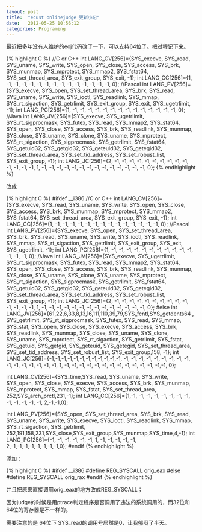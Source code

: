 ```yaml
---
layout: post
title:  "ecust onlinejudge 更新小记"
date:   2012-05-25 10:56:12
categories: Programing
---
```

最近把多年没有人维护的eoj代码改了一下，可以支持64位了。把过程记下来。

{% highlight C %}
//C or C++
int LANG_CV[256]={SYS_execve, SYS_read, SYS_uname, SYS_write, SYS_open, SYS_close, SYS_access, SYS_brk, SYS_munmap, SYS_mprotect, SYS_mmap2, SYS_fstat64, SYS_set_thread_area, SYS_exit_group, SYS_exit, -1};
int LANG_CC[256]={1,          -1,       -1,        -1,        -1,       -1,        -1,         -1,      -1,         -1,           -1,        -1,          -1,                  -1,             -1,       0};
//Pascal
int LANG_PV[256]={SYS_execve, SYS_open, SYS_set_thread_area, SYS_brk, SYS_read, SYS_uname, SYS_write, SYS_ioctl, SYS_readlink, SYS_mmap, SYS_rt_sigaction, SYS_getrlimit, SYS_exit_group, SYS_exit, SYS_ugetrlimit, -1};
int LANG_PC[256]={1,          -1,       -1,                  -1,      -1,       -1,        -1,        -1,        -1,           -1,       -1,               -1,            -1,             -1,       -1,             0};
//Java
int LANG_JV[256]={SYS_execve, SYS_ugetrlimit, SYS_rt_sigprocmask, SYS_futex, SYS_read, SYS_mmap2, SYS_stat64, SYS_open, SYS_close, SYS_access, SYS_brk, SYS_readlink, SYS_munmap, SYS_close, SYS_uname, SYS_clone, SYS_uname, SYS_mprotect, SYS_rt_sigaction, SYS_sigprocmask, SYS_getrlimit, SYS_fstat64, SYS_getuid32, SYS_getgid32, SYS_geteuid32, SYS_getegid32, SYS_set_thread_area, SYS_set_tid_address, SYS_set_robust_list, SYS_exit_group, -1};
int LANG_JC[256]={2,          -1,            -1,                 -1,        -1,        -1,        -1,         -1,       -1,        -1,         -1,      -1,           -1,         -1,        -1,        1,         -1,        -1,           -1,               -1,              -1,            -1,          -1,           -1,           -1,            -1,            -1,                  -1,                  -1,                  -1,              0};
{% endhighlight %}

改成

{% highlight C %}
#ifdef __i386
//C or C++
int LANG_CV[256]={SYS_execve, SYS_read, SYS_uname, SYS_write, SYS_open, SYS_close, SYS_access, SYS_brk, SYS_munmap, SYS_mprotect, SYS_mmap2, SYS_fstat64, SYS_set_thread_area, SYS_exit_group, SYS_exit, -1};
int LANG_CC[256]={1,          -1,       -1,        -1,        -1,       -1,        -1,         -1,      -1,         -1,           -1,        -1,          -1,                  -1,             -1,       0};
//Pascal
int LANG_PV[256]={SYS_execve, SYS_open, SYS_set_thread_area, SYS_brk, SYS_read, SYS_uname, SYS_write, SYS_ioctl, SYS_readlink, SYS_mmap, SYS_rt_sigaction, SYS_getrlimit, SYS_exit_group, SYS_exit, SYS_ugetrlimit, -1};
int LANG_PC[256]={1,          -1,       -1,                  -1,      -1,       -1,        -1,        -1,        -1,           -1,       -1,               -1,            -1,             -1,       -1,             0};
//Java
int LANG_JV[256]={SYS_execve, SYS_ugetrlimit, SYS_rt_sigprocmask, SYS_futex, SYS_read, SYS_mmap2, SYS_stat64, SYS_open, SYS_close, SYS_access, SYS_brk, SYS_readlink, SYS_munmap, SYS_close, SYS_uname, SYS_clone, SYS_uname, SYS_mprotect, SYS_rt_sigaction, SYS_sigprocmask, SYS_getrlimit, SYS_fstat64, SYS_getuid32, SYS_getgid32, SYS_geteuid32, SYS_getegid32, SYS_set_thread_area, SYS_set_tid_address, SYS_set_robust_list, SYS_exit_group, -1};
int LANG_JC[256]={2,          -1,            -1,                 -1,        -1,        -1,        -1,         -1,       -1,        -1,         -1,      -1,           -1,         -1,        -1,        1,         -1,        -1,           -1,               -1,              -1,            -1,          -1,           -1,           -1,            -1,            -1,                  -1,                  -1,                  -1,              0};
#else
int LANG_JV[256]={61,22,6,33,8,13,16,111,110,39,79,SYS_fcntl,SYS_getdents64 , SYS_getrlimit, SYS_rt_sigprocmask, SYS_futex, SYS_read, SYS_mmap, SYS_stat, SYS_open, SYS_close, SYS_execve, SYS_access, SYS_brk, SYS_readlink, SYS_munmap, SYS_close, SYS_uname, SYS_clone, SYS_uname, SYS_mprotect, SYS_rt_sigaction, SYS_getrlimit, SYS_fstat, SYS_getuid, SYS_getgid, SYS_geteuid, SYS_getegid, SYS_set_thread_area, SYS_set_tid_address, SYS_set_robust_list, SYS_exit_group,158, -1};
int LANG_JC[256]={-1,-1,-1,-1,-1,-1,-1,-1,-1,-1,-1,-1,         -1,              -1,            -1,                 -1,        -1,       -1,        -1,         -1,       -1,        -1,          -1,         -1,      -1,           -1,         -1,        -1,        1,         -1,        -1,           -1,                             -1,            -1,          -1,           -1,           -1,            -1,            -1,                  -1,                  -1,                  -1,-1,              0};

int LANG_CV[256]={SYS_time,SYS_read, SYS_uname, SYS_write, SYS_open, SYS_close, SYS_execve, SYS_access, SYS_brk, SYS_munmap, SYS_mprotect, SYS_mmap, SYS_fstat, SYS_set_thread_area, 252,SYS_arch_prctl,231,-1};
int LANG_CC[256]={1,-1,       -1,        -1,        -1,       -1,        -1,          -1,         -1,      -1,         -1,           -1,        -1,          -1,                  2,-1,-1,0};

int LANG_PV[256]={SYS_open, SYS_set_thread_area, SYS_brk, SYS_read, SYS_uname, SYS_write, SYS_execve, SYS_ioctl, SYS_readlink, SYS_mmap, SYS_rt_sigaction, SYS_getrlimit, 252,191,158,231,SYS_close,SYS_exit_group,SYS_munmap,SYS_time,4,-1};
int LANG_PC[256]={-1,       -1,                  -1,      -1,       -1,        -1,        1,          -1,        -1,           -1,       -1,               -1,            2,-1,-1,-1,-1,-1,-1,-1,-1,0};
#endif
{% endhighlight %}

添加：

{% highlight C %}
#ifdef __i386
#define REG_SYSCALL orig_eax
#else
#define REG_SYSCALL orig_rax
#endif
{% endhighlight %}

并且把原来直接调用orig_eax的地方改成REG_SYSCALL；

因为judge的时候是用ptrace判定程序是否调用了违法的系统调用的，而32位和64位的寄存器是不一样的。

需要注意的是 64位下 SYS_read的调用号居然是0，让我郁闷了半天。

 